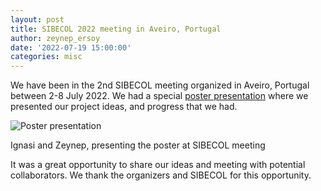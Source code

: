 ```yaml
---
layout: post
title: SIBECOL 2022 meeting in Aveiro, Portugal
author: zeynep_ersoy
date: '2022-07-19 15:00:00'
categories: misc
---
```

We have been in the 2nd SIBECOL meeting organized in Aveiro, Portugal between 2-8 July 2022. We had a special [poster presentation](/assets/img/uploads/poster_final.pdf) where we presented our project ideas, and progress that we had. 

![Poster presentation](/assets/img/sibecol22_poster_presentation.png "Alt text")

Ignasi and Zeynep, presenting the poster at SIBECOL meeting

It was a great opportunity to share our ideas and meeting with potential collaborators. We thank the organizers and SIBECOL for this opportunity.
